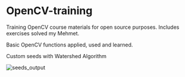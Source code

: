 # OpenCV-training
Training OpenCV course materials for open source purposes. Includes exercises solved my Mehmet.

Basic OpenCV functions applied, used and learned.

Custom seeds with Watershed Algorithm

![seeds_output](https://user-images.githubusercontent.com/88316097/193050051-1aa61b57-58e2-48ad-9dfe-b29f842c506f.png)

